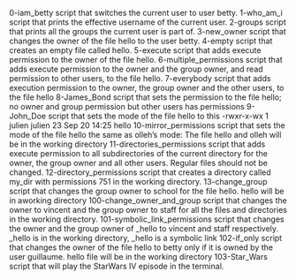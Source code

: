 0-iam_betty		script that switches the current user to user betty.
1-who_am_i		script that prints the effective username of the current user.
2-groups		script that prints all the groups the current user is part of.
3-new_owner		script that changes the owner of the file hello to the user betty.
4-empty			script that creates an empty file called hello.
5-execute		script that adds execute permission to the owner of the file hello.
6-multiple_permissions	script that adds execute permission to the owner and the group owner, and read permission to other users, to the file hello.
7-everybody		script that adds execution permission to the owner, the group owner and the other users, to the file hello
8-James_Bond		script that sets the permission to the file hello; no owner and group permission but other users has permissions
9-John_Doe		script that sets the mode of the file hello to this -rwxr-x-wx 1 julien julien 23 Sep 20 14:25 hello
10-mirror_permissions	script that sets the mode of the file hello the same as olleh’s mode: The file hello and olleh will be in the working directory
11-directories_permissions  script that adds execute permission to all subdirectories of the current directory for the owner, the group owner and all other users. Regular files should not be changed.
12-directory_permissions    script that creates a directory called my_dir with permissions 751 in the working directory.
13-change_group		script that changes the group owner to school for the file hello. hello will be in aworking directory
100-change_owner_and_group  script that changes the owner to vincent and the group owner to staff for all the files and directories in the working directory.
101-symbolic_link_permissions  script that changes the owner and the group owner of _hello to vincent and staff respectively. _hello is in the working directory, _hello is a symbolic link
102-if_only		script that changes the owner of the file hello to betty only if it is owned by the user guillaume. hello file will be in the working directory
103-Star_Wars		script that will play the StarWars IV episode in the terminal.
